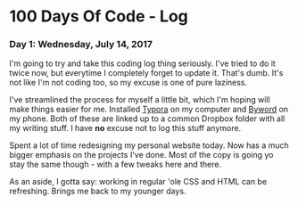 # 100 Days Of Code - Log

### Day 1: Wednesday, July 14, 2017

I'm going to try and take this coding log thing seriously. I've tried to do it twice now, but everytime I completely forget to update it. That's dumb. It's not like I'm not coding too, so my excuse is one of pure laziness. 

I've streamlined the process for myself a little bit, which I'm hoping will make things easier for me. Installed [Typora](https://typora.io/) on my computer and [Byword](https://bywordapp.com/) on my phone. Both of these are linked up to a common Dropbox folder with all my writing stuff. I have **no** excuse not to log this stuff anymore.

Spent a lot of time redesigning my personal website today. Now has a much bigger emphasis on the projects I've done. Most of the copy is going yo stay the same though - with a few tweaks here and there. 

As an aside, I gotta say: working in regular 'ole CSS and HTML can be refreshing. Brings me back to my younger days. 